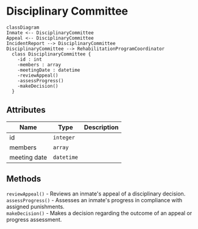 # Disciplinary Committee

``` mermaid
classDiagram
Inmate <-- DisciplinaryCommittee
Appeal <-- DisciplinaryCommittee
IncidentReport --> DisciplinaryCommittee
DisciplinaryCommittee --> RehabilitationProgramCoordinator
  class DisciplinaryCommittee {
    -id : int
    -members : array
    -meetingDate : datetime
    -reviewAppeal()
    -assessProgress()
    -makeDecision()
  }
```

## Attributes

| Name                  | Type      | Description   |
| -                     | -         | -             |
| id                    | `integer` |               |
| members               | `array`   |               |
| meeting date          | `datetime`|               |

## Methods
`reviewAppeal()` - Reviews an inmate's appeal of a disciplinary decision.<br/>
`assessProgress()` - Assesses an inmate's progress in compliance with assigned punishments.<br/>
`makeDecision()` - Makes a decision regarding the outcome of an appeal or progress assessment.
